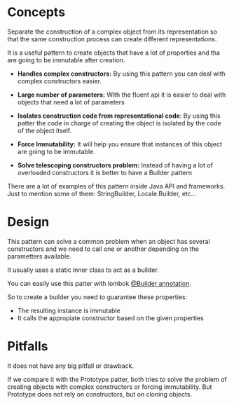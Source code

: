# Concepts

Separate the construction of a complex object from its representation so that the same construction process can create different representations. 

It is a useful pattern to create objects that have a lot of properties and tha are going to be immutable after creation.

* **Handles complex constructors:** By using this pattern you can deal with complex constructors easier.

* **Large number of parameters:** With the fluent api it is easier to deal with objects that need a lot of parameters

* **Isolates construction code from representational code**: By using this patter the code in charge of creating the object is isolated by the code of the object itself.

* **Force Immutability:** It will help you ensure that instances of this object are going to be immutable.

* **Solve telescoping constructors problem:** Instead of having a lot of overloaded constructors it is better to have a Builder pattern

There are a lot of examples of this pattern inside Java API and frameworks. Just to mention some of them: StringBuilder, Locale.Builder, etc...

# Design

This pattern can solve a common problem when an object has several constructors and we need to call one or another depending on the parametters available.

It usually uses a static inner class to act as a builder.

You can easily use this patter with lombok [@Builder annotation](https://projectlombok.org/features/Builder).

So to create a builder you need to guarantee these properties:
* The resulting instance is immutable
* It calls the appropiate constructor based on the given properties

# Pitfalls

It does not have any big pitfall or drawback.

If we compare it with the Prototype patter, both tries to solve the problem of creating objects with complex constructors or forcing immutability. But Prototype does not rely on constructors, but on cloning objects.
